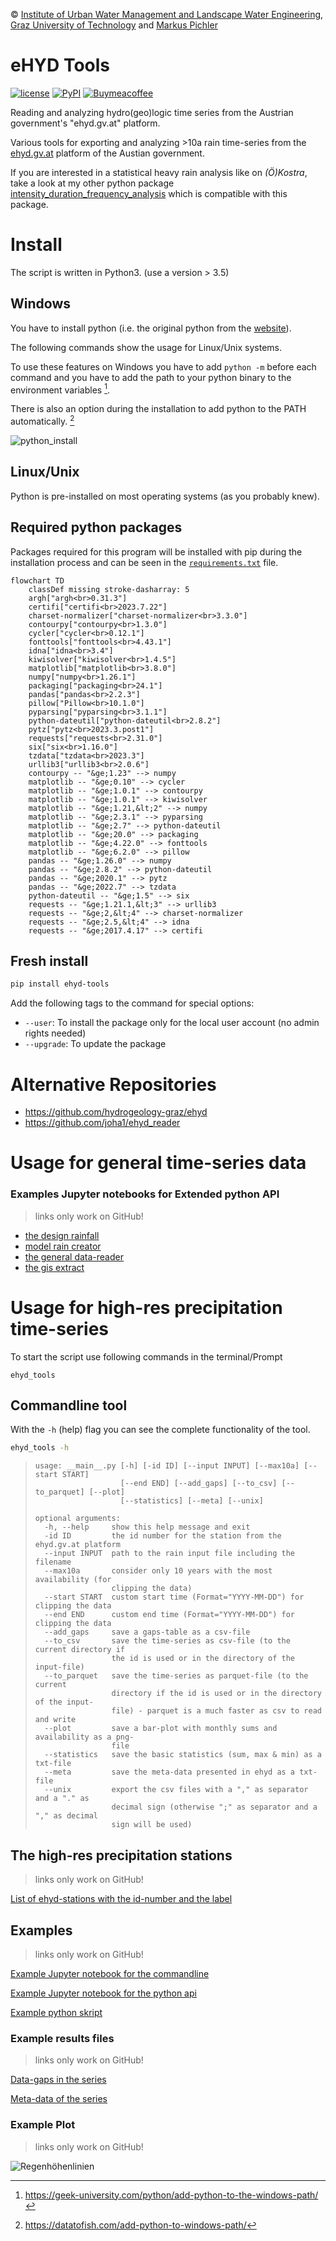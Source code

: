 © [Institute of Urban Water Management and Landscape Water Engineering](https://www.tugraz.at), 
[Graz University of Technology](https://www.tugraz.at/home/) and [Markus Pichler](mailto:markus.pichler@tugraz.at)

# eHYD Tools

[![license](https://img.shields.io/github/license/markuspic/ehyd_tools.svg?style=flat)](https://github.com/MarkusPic/ehyd_tools/blob/master/LICENSE)
[![PyPI](https://img.shields.io/pypi/v/ehyd_tools.svg)](https://pypi.python.org/pypi/ehyd-tools)
[![Buymeacoffee](https://badgen.net/badge/icon/buymeacoffee?icon=buymeacoffee&label=donate)](https://https://www.buymeacoffee.com/)

Reading and analyzing hydro(geo)logic time series from the Austrian government's "ehyd.gv.at" platform.

Various tools for exporting and analyzing >10a rain time-series from the [ehyd.gv.at](https://ehyd.gv.at) platform of the Austian government.

If you are interested in a statistical heavy rain analysis like on *(Ö)Kostra*, take a look at my other python package [intensity_duration_frequency_analysis](https://github.com/MarkusPic/intensity_duration_frequency_analysis) which is compatible with this package.

# Install

The script is written in Python3. (use a version > 3.5)

## Windows

You have to install python (i.e. the original python from the [website](https://www.python.org/downloads/)).

The following commands show the usage for Linux/Unix systems. 

To use these features on Windows you have to add ```python -m``` before each command 
and you have to add the path to your python binary to the environment variables [^path1].

[^path1]: https://geek-university.com/python/add-python-to-the-windows-path/

There is also an option during the installation to add python to the PATH automatically. [^path2]

[^path2]: https://datatofish.com/add-python-to-windows-path/

![python_install](https://datatofish.com/wp-content/uploads/2018/10/0001_add_Python_to_Path.png)

## Linux/Unix

Python is pre-installed on most operating systems (as you probably knew).

## Required python packages

Packages required for this program will be installed with pip during the installation process and can be seen in the [`requirements.txt`](requirements.txt) file.

```mermaid
flowchart TD
    classDef missing stroke-dasharray: 5
    argh["argh<br>0.31.3"]
    certifi["certifi<br>2023.7.22"]
    charset-normalizer["charset-normalizer<br>3.3.0"]
    contourpy["contourpy<br>1.3.0"]
    cycler["cycler<br>0.12.1"]
    fonttools["fonttools<br>4.43.1"]
    idna["idna<br>3.4"]
    kiwisolver["kiwisolver<br>1.4.5"]
    matplotlib["matplotlib<br>3.8.0"]
    numpy["numpy<br>1.26.1"]
    packaging["packaging<br>24.1"]
    pandas["pandas<br>2.2.3"]
    pillow["Pillow<br>10.1.0"]
    pyparsing["pyparsing<br>3.1.1"]
    python-dateutil["python-dateutil<br>2.8.2"]
    pytz["pytz<br>2023.3.post1"]
    requests["requests<br>2.31.0"]
    six["six<br>1.16.0"]
    tzdata["tzdata<br>2023.3"]
    urllib3["urllib3<br>2.0.6"]
    contourpy -- "&ge;1.23" --> numpy
    matplotlib -- "&ge;0.10" --> cycler
    matplotlib -- "&ge;1.0.1" --> contourpy
    matplotlib -- "&ge;1.0.1" --> kiwisolver
    matplotlib -- "&ge;1.21,&lt;2" --> numpy
    matplotlib -- "&ge;2.3.1" --> pyparsing
    matplotlib -- "&ge;2.7" --> python-dateutil
    matplotlib -- "&ge;20.0" --> packaging
    matplotlib -- "&ge;4.22.0" --> fonttools
    matplotlib -- "&ge;6.2.0" --> pillow
    pandas -- "&ge;1.26.0" --> numpy
    pandas -- "&ge;2.8.2" --> python-dateutil
    pandas -- "&ge;2020.1" --> pytz
    pandas -- "&ge;2022.7" --> tzdata
    python-dateutil -- "&ge;1.5" --> six
    requests -- "&ge;1.21.1,&lt;3" --> urllib3
    requests -- "&ge;2,&lt;4" --> charset-normalizer
    requests -- "&ge;2.5,&lt;4" --> idna
    requests -- "&ge;2017.4.17" --> certifi

```

## Fresh install

```bash
pip install ehyd-tools
```

Add the following tags to the command for special options:

- ```--user```: To install the package only for the local user account (no admin rights needed)
- ```--upgrade```: To update the package

# Alternative Repositories

- https://github.com/hydrogeology-graz/ehyd
- https://github.com/joha1/ehyd_reader

# Usage for general time-series data

### Examples Jupyter notebooks for Extended python API

> links only work on GitHub!

- [the design rainfall](example/example_design_rainfall.ipynb)
- [model rain creator](example/example_synthetic_rain.ipynb)
- [the general data-reader](example/example_python_api_general.ipynb)
- [the gis extract](example/example_gis_export.ipynb)

# Usage for high-res precipitation time-series

To start the script use following commands in the terminal/Prompt

```ehyd_tools```

## Commandline tool 

With the `-h` (help) flag you can see the complete functionality of the tool.

```bash
ehyd_tools -h
```

> ```
> usage: __main__.py [-h] [-id ID] [--input INPUT] [--max10a] [--start START]
>                    [--end END] [--add_gaps] [--to_csv] [--to_parquet] [--plot]
>                    [--statistics] [--meta] [--unix]
> 
> optional arguments:
>   -h, --help     show this help message and exit
>   -id ID         the id number for the station from the ehyd.gv.at platform
>   --input INPUT  path to the rain input file including the filename
>   --max10a       consider only 10 years with the most availability (for
>                  clipping the data)
>   --start START  custom start time (Format="YYYY-MM-DD") for clipping the data
>   --end END      custom end time (Format="YYYY-MM-DD") for clipping the data
>   --add_gaps     save a gaps-table as a csv-file
>   --to_csv       save the time-series as csv-file (to the current directory if
>                  the id is used or in the directory of the input-file)
>   --to_parquet   save the time-series as parquet-file (to the current
>                  directory if the id is used or in the directory of the input-
>                  file) - parquet is a much faster as csv to read and write
>   --plot         save a bar-plot with monthly sums and availability as a png-
>                  file
>   --statistics   save the basic statistics (sum, max & min) as a txt-file
>   --meta         save the meta-data presented in ehyd as a txt-file
>   --unix         export the csv files with a "," as separator and a "." as
>                  decimal sign (otherwise ";" as separator and a "," as decimal
>                  sign will be used)
> ```

## The high-res precipitation stations

> links only work on GitHub!

[List of ehyd-stations with the id-number and the label](ehyd_tools/ehyd_stations.json)

## Examples

> links only work on GitHub!

[Example Jupyter notebook for the commandline](example/example_commandline.ipynb)

[Example Jupyter notebook for the python api](example/example_python_api.ipynb)

[Example python skript](example/example_python_api.py)

### Example results files

> links only work on GitHub!

[Data-gaps in the series](example/ehyd_112086_gaps.csv)

[Meta-data of the series](example/ehyd_112086_meta.txt)


### Example Plot

> links only work on GitHub!

![Regenhöhenlinien](example/ehyd_112086_plot.png)
